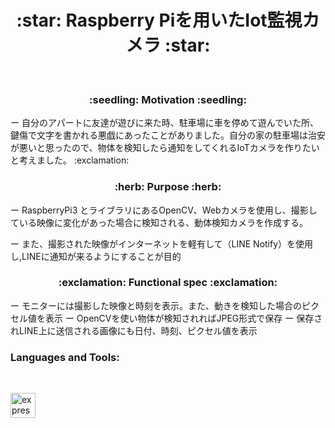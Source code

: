 <h1 align="center">:star:  Raspberry Piを用いたIot監視カメラ  :star:</h1>
&nbsp;

<h3 align="center">:seedling:  Motivation  :seedling:</h3>
ー   自分のアパートに友達が遊びに来た時、駐車場に車を停めて遊んでいた所、鍵傷で文字を書かれる悪戯にあったことがありました。自分の家の駐車場は治安が悪いと思ったので、物体を検知したら通知をしてくれるIoTカメラを作りたいと考えました。   :exclamation:

<h3 align="center">:herb:  Purpose  :herb:</h3>
ー  RaspberryPi3 とライブラリにあるOpenCV、Webカメラを使用し、撮影している映像に変化があった場合に検知される、動体検知カメラを作成する。

ー  また、撮影された映像がインターネットを軽有して（LINE Notify）を使用し,LINEに通知が来るようにすることが目的

<h3 align="center">:exclamation:  Functional spec  :exclamation:</h3>
ー  モニターには撮影した映像と時刻を表示。また、動きを検知した場合のピクセル値を表示  
ー  OpenCVを使い物体が検知されればJPEG形式で保存
ー  保存されLINE上に送信される画像にも日付、時刻、ピクセル値を表示

<h3 align="left">Languages and Tools:</h3>
&nbsp;
<p align="left">
<a href="https://www.python.org/" target="_blank" rel="noopener"> <img src="https://www.python.org/static/community_logos/python-logo-master-v3-TM.png" alt="express" width="40" height="40" /></a> 
</p>
&nbsp;

